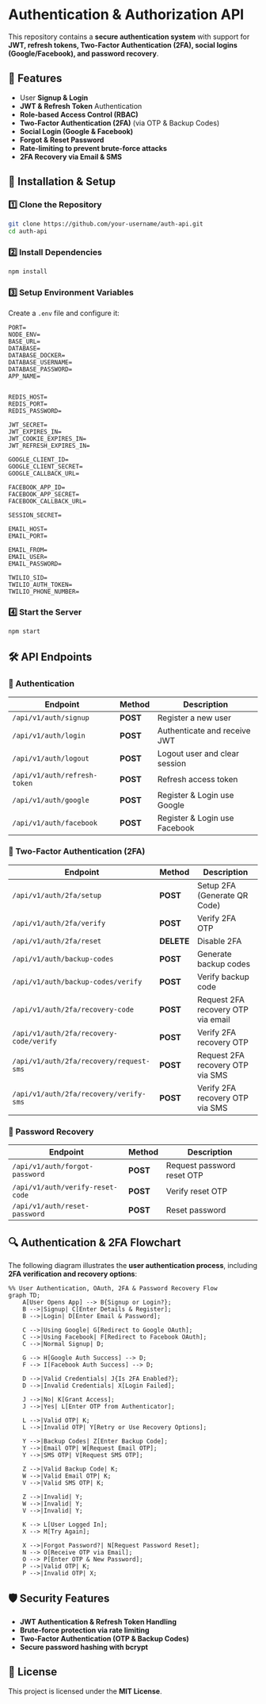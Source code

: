 # Authentication & Authorization API

This repository contains a **secure authentication system** with support for **JWT, refresh tokens, Two-Factor Authentication (2FA), social logins (Google/Facebook), and password recovery**.

## 📌 Features

- User **Signup & Login**
- **JWT & Refresh Token** Authentication
- **Role-based Access Control (RBAC)**
- **Two-Factor Authentication (2FA)** (via OTP & Backup Codes)
- **Social Login (Google & Facebook)**
- **Forgot & Reset Password**
- **Rate-limiting to prevent brute-force attacks**
- **2FA Recovery via Email & SMS**

## 🚀 Installation & Setup

### 1️⃣ Clone the Repository

```sh
git clone https://github.com/your-username/auth-api.git
cd auth-api
```

### 2️⃣ Install Dependencies

```sh
npm install
```

### 3️⃣ Setup Environment Variables

Create a `.env` file and configure it:

```env
PORT=
NODE_ENV=
BASE_URL=
DATABASE=
DATABASE_DOCKER=
DATABASE_USERNAME=
DATABASE_PASSWORD=
APP_NAME=


REDIS_HOST=
REDIS_PORT=
REDIS_PASSWORD=

JWT_SECRET=
JWT_EXPIRES_IN=
JWT_COOKIE_EXPIRES_IN=
JWT_REFRESH_EXPIRES_IN=

GOOGLE_CLIENT_ID=
GOOGLE_CLIENT_SECRET=
GOOGLE_CALLBACK_URL=

FACEBOOK_APP_ID=
FACEBOOK_APP_SECRET=
FACEBOOK_CALLBACK_URL=

SESSION_SECRET=

EMAIL_HOST=
EMAIL_PORT=

EMAIL_FROM=
EMAIL_USER=
EMAIL_PASSWORD=

TWILIO_SID=
TWILIO_AUTH_TOKEN=
TWILIO_PHONE_NUMBER=
```

### 4️⃣ Start the Server

```sh
npm start
```

## 🛠️ API Endpoints

### 🔑 Authentication

| Endpoint                     | Method   | Description                   |
| ---------------------------- | -------- | ----------------------------- |
| `/api/v1/auth/signup`        | **POST** | Register a new user           |
| `/api/v1/auth/login`         | **POST** | Authenticate and receive JWT  |
| `/api/v1/auth/logout`        | **POST** | Logout user and clear session |
| `/api/v1/auth/refresh-token` | **POST** | Refresh access token          |
| `/api/v1/auth/google`        | **POST** | Register & Login use Google   |
| `/api/v1/auth/facebook`      | **POST** | Register & Login use Facebook |

### 🔐 Two-Factor Authentication (2FA)

| Endpoint                                | Method     | Description                        |
| --------------------------------------- | ---------- | ---------------------------------- |
| `/api/v1/auth/2fa/setup`                | **POST**   | Setup 2FA (Generate QR Code)       |
| `/api/v1/auth/2fa/verify`               | **POST**   | Verify 2FA OTP                     |
| `/api/v1/auth/2fa/reset`                | **DELETE** | Disable 2FA                        |
| `/api/v1/auth/backup-codes`             | **POST**   | Generate backup codes              |
| `/api/v1/auth/backup-codes/verify`      | **POST**   | Verify backup code                 |
| `/api/v1/auth/2fa/recovery-code`        | **POST**   | Request 2FA recovery OTP via email |
| `/api/v1/auth/2fa/recovery-code/verify` | **POST**   | Verify 2FA recovery OTP            |
| `/api/v1/auth/2fa/recovery/request-sms` | **POST**   | Request 2FA recovery OTP via SMS   |
| `/api/v1/auth/2fa/recovery/verify-sms`  | **POST**   | Verify 2FA recovery OTP via SMS    |

### 🔄 Password Recovery

| Endpoint                         | Method   | Description                |
| -------------------------------- | -------- | -------------------------- |
| `/api/v1/auth/forgot-password`   | **POST** | Request password reset OTP |
| `/api/v1/auth/verify-reset-code` | **POST** | Verify reset OTP           |
| `/api/v1/auth/reset-password`    | **POST** | Reset password             |

## 🔍 Authentication & 2FA Flowchart

The following diagram illustrates the **user authentication process**, including **2FA verification and recovery options**:

```mermaid
%% User Authentication, OAuth, 2FA & Password Recovery Flow
graph TD;
    A[User Opens App] --> B{Signup or Login?};
    B -->|Signup| C[Enter Details & Register];
    B -->|Login| D[Enter Email & Password];

    C -->|Using Google| G[Redirect to Google OAuth];
    C -->|Using Facebook| F[Redirect to Facebook OAuth];
    C -->|Normal Signup| D;

    G --> H[Google Auth Success] --> D;
    F --> I[Facebook Auth Success] --> D;

    D -->|Valid Credentials| J{Is 2FA Enabled?};
    D -->|Invalid Credentials| X[Login Failed];

    J -->|No| K[Grant Access];
    J -->|Yes| L[Enter OTP from Authenticator];

    L -->|Valid OTP| K;
    L -->|Invalid OTP| Y[Retry or Use Recovery Options];

    Y -->|Backup Codes| Z[Enter Backup Code];
    Y -->|Email OTP| W[Request Email OTP];
    Y -->|SMS OTP| V[Request SMS OTP];

    Z -->|Valid Backup Code| K;
    W -->|Valid Email OTP| K;
    V -->|Valid SMS OTP| K;

    Z -->|Invalid| Y;
    W -->|Invalid| Y;
    V -->|Invalid| Y;

    K --> L[User Logged In];
    X --> M[Try Again];

    X -->|Forgot Password?| N[Request Password Reset];
    N --> O[Receive OTP via Email];
    O --> P[Enter OTP & New Password];
    P -->|Valid OTP| K;
    P -->|Invalid OTP| X;
```

## 🛡️ Security Features

- **JWT Authentication & Refresh Token Handling**
- **Brute-force protection via rate limiting**
- **Two-Factor Authentication (OTP & Backup Codes)**
- **Secure password hashing with bcrypt**

## 📝 License

This project is licensed under the **MIT License**.
